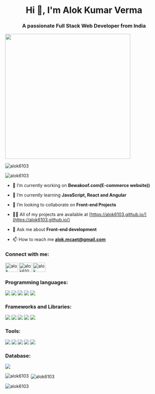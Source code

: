 
<h1 align="center">Hi 👋, I'm Alok Kumar Verma</h1>
<h3 align="center">A passionate Full Stack Web Developer from India</h3>
<img align="right alt="Coding" width="400"  src="https://i.pinimg.com/originals/85/04/77/850477fed08bfe98598082bcd309ce70.gif" />

<p align="left"> <img src="https://komarev.com/ghpvc/?username=alok6103&label=Profile%20views&color=0e75b6&style=flat" alt="alok6103" /> </p>

<p align="left"> <img src="https://github-profile-trophy.vercel.app/?username=alok6103&theme=onestar" alt="alok6103" /></a> </p>

- 🔭 I’m currently working on **Bewakoof.com(E-commerce website))**

- 🌱 I’m currently learning **JavaScript, React and Angular**

- 👯 I’m looking to collaborate on **Front-end Projects**

- 👨‍💻 All of my projects are available at [https://alok6103.github.io/](https://alok6103.github.io/)

- 💬 Ask me about **Front-end development**

- 📫 How to reach me **alok.mcaet@gmail.com**

<h3 align="left">Connect with me:</h3>
<p align="left">
<a href="https://www.linkedin.com/in/alok-kumar-verma-2b4b43158/" target="blank"><img align="center" src="http://pngimg.com/uploads/linkedIn/linkedIn_PNG8.png" alt="alok kumar verma" height="30" width="40" /></a>
<a href="https://codesandbox.io/u/ALOK6103" target="blank"><img align="center" src="https://tse4.mm.bing.net/th?id=OIP.c-7me3f5rDfyn09FEOfxJgHaD4&pid=Api&P=0" alt="alok6103" height="30" width="40" /></a>
<a href="https://www.facebook.com/alok.verma.96/" target="blank"><img align="center" src="https://tse1.mm.bing.net/th?id=OIP.Ua5AXhtGRgPuisZVmetclQHaFL&pid=Api&rs=1&c=1&qlt=95&w=150&h=105" alt="alok verma" height="30" width="40" /></a>
</p>

<h3 align="left">Programming languages:</h3>
<p>
  <img src="https://img.shields.io/badge/HTML5-E34F26?style=for-the-badge&logo=html5&logoColor=white" />
  <img src="https://img.shields.io/badge/CSS3-1572B6?style=for-the-badge&logo=css3&logoColor=white" />
  <img src="https://img.shields.io/badge/JavaScript-323330?style=for-the-badge&logo=javascript&logoColor=F7DF1E" />
  <img src="https://img.shields.io/badge/TypeScript-007ACC?style=for-the-badge&logo=typescript&logoColor=white" />
  <img src="https://img.shields.io/badge/json-5E5C5C?style=for-the-badge&logo=json&logoColor=white" />
</p>

<h3 align="left">Frameworks and Libraries:</h3>
<p>
  <img src="https://img.shields.io/badge/Node.js-339933?style=for-the-badge&logo=nodedotjs&logoColor=white" />
  <img src="https://img.shields.io/badge/React-20232A?style=for-the-badge&logo=react&logoColor=61DAFB" />
  <img src="https://img.shields.io/badge/next.js-000000?style=for-the-badge&logo=nextdotjs&logoColor=white" />
  <img src="https://img.shields.io/badge/Chakra%20UI-3bc7bd?style=for-the-badge&logo=nextdotjs&logoColor=white" />
  <img src="https://img.shields.io/badge/Redux-593D88?style=for-the-badge&logo=nextdotjs&logoColor=white" />
  
</p>

<h3 align="left">Tools:</h3>
<p>
 
  <img src="https://img.shields.io/badge/Visual_Studio_Code-0078D4?style=for-the-badge&logo=visual%20studio%20code&logoColor=white" />
  <img src="https://img.shields.io/badge/Visual_Studio-5C2D91?style=for-the-badge&logo=visual%20studio&logoColor=white" />
  <img src="https://img.shields.io/badge/Atom-66595C?style=for-the-badge&logo=Atom&logoColor=white" />
  <img src="https://img.shields.io/badge/Eclipse-2C2255?style=for-the-badge&logo=eclipse&logoColor=white" />
  <img src="https://img.shields.io/badge/sublime_text-%23575757.svg?&style=for-the-badge&logo=sublime-text&logoColor=important" />
</p>

<h3 align="left">Database:</h3>
<p>
  <img src="https://img.shields.io/badge/MongoDB-4EA94B?style=for-the-badge&logo=mongodb&logoColor=white" />
</p>


<p><img align="left" src="https://github-readme-stats.vercel.app/api/top-langs?username=alok6103&show_icons=true&locale=en&layout=compact" alt="alok6103" /></p>

<p>&nbsp;<img align="center" src="https://github-readme-stats.vercel.app/api?username=alok6103&show_icons=true&locale=en" alt="alok6103" /></p>

<p><img align="center" src="https://github-readme-streak-stats.herokuapp.com/?user=alok6103" alt="alok6103" /></p>
